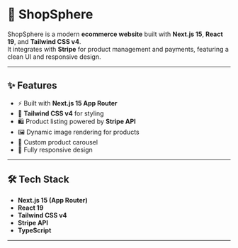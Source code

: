 # 🛒 ShopSphere

ShopSphere is a modern **ecommerce website** built with **Next.js 15**, **React 19**, and **Tailwind CSS v4**.  
It integrates with **Stripe** for product management and payments, featuring a clean UI and responsive design.

---

## ✨ Features

- ⚡ Built with **Next.js 15 App Router**
- 🎨 **Tailwind CSS v4** for styling
- 🛍️ Product listing powered by **Stripe API**
- 🖼️ Dynamic image rendering for products
- 🎠 Custom product carousel
- 📱 Fully responsive design

---

## 🛠️ Tech Stack

- **Next.js 15 (App Router)**
- **React 19**
- **Tailwind CSS v4**
- **Stripe API**
- **TypeScript**

---
